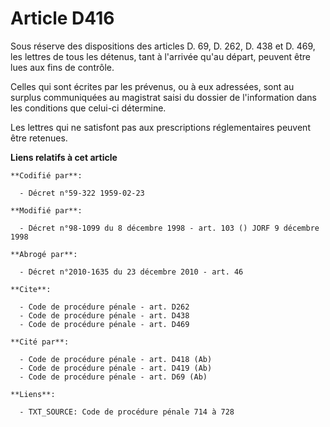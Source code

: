 # Article D416

Sous réserve des dispositions des articles D. 69, D. 262, D. 438 et D. 469, les lettres de tous les détenus, tant à l'arrivée
qu'au départ, peuvent être lues aux fins de contrôle.

Celles qui sont écrites par les prévenus, ou à eux adressées, sont au surplus communiquées au magistrat saisi du dossier de
l'information dans les conditions que celui-ci détermine.

Les lettres qui ne satisfont pas aux prescriptions réglementaires peuvent être retenues.

**Liens relatifs à cet article**

	**Codifié par**:

	  - Décret n°59-322 1959-02-23

	**Modifié par**:

	  - Décret n°98-1099 du 8 décembre 1998 - art. 103 () JORF 9 décembre 1998

	**Abrogé par**:

	  - Décret n°2010-1635 du 23 décembre 2010 - art. 46

	**Cite**:

	  - Code de procédure pénale - art. D262
	  - Code de procédure pénale - art. D438
	  - Code de procédure pénale - art. D469

	**Cité par**:

	  - Code de procédure pénale - art. D418 (Ab)
	  - Code de procédure pénale - art. D419 (Ab)
	  - Code de procédure pénale - art. D69 (Ab)

	**Liens**:

	  - TXT_SOURCE: Code de procédure pénale 714 à 728
